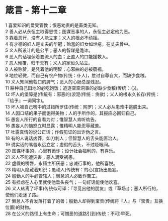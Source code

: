 # 箴言 - 第十二章
  
 1 喜爱知识的爱受管教；恨恶劝责的是畜类无知。  
 2 善人必从永恒主取得恩悦；图谋恶事的人，永恒主必定他为恶。  
 3 靠着恶行，没有人能立定；义人的根必不动摇。  
 4 有才德的妇人是丈夫的华冠；贻羞的妇女如烂疮，在丈夫骨中。  
 5 义人所设计的是公平；恶人的智谋是诡诈。  
 6 恶人的话埋伏着要流人的血；正直人的口能援救人。  
 7 恶人倾覆，归于无有；义人的家恒久站立。  
 8 人被称赞，是凭着他的明智；心邪曲的必被藐视。  
 9 地位轻微，而自己有农产物(传统：仆人)，胜过自尊自大，而缺少食粮。  
 10 义人知照他牲口的脾气；恶人的心肠总是残忍。  
 11 耕种自己田地的必吃饱饭；追逐空空洞事的必缺少食粮(传统：心)。  
 12 坏人的堡障是(传统有：邪恶的)淤泥(传统：贪欲)；义人的根永久长存(传统：『给予』一词同字)。  
 13 坏人被自己嘴中的过错所罗住(传统：网罗)；义人必从患难中逃脱出来。  
 14 人因口结的果子而饱得美物；人的手所作的，其报应必回归自己。  
 15 愚妄人所行的自看为对；惟智慧人肯听劝告。  
 16 愚妄人的恼怒立时显露；惟精明人能忍辱藏羞。  
 17 吐露真情的说公正话；作假见证的出诈伪之言。  
 18 有的人说话卤莽，如刀刺人；但智慧人的舌头能医治人。  
 19 说实话的嘴唇永远立定；虚假的舌头，不过眨眼间。  
 20 图谋坏事的，心里有诡诈；设计社会福利的，有喜乐。  
 21 义人不能遭灾害；恶人满受祸患。  
 22 虚假的嘴唇，永恒主所厌恶；忠诚行事的，他所喜悦。  
 23 精明人隐藏着知识；愚顽人(传统有：的心)宣扬出愚妄。  
 24 殷勤人的手必管辖人；懒怠的人必致作苦工。  
 25 有挂虑在人心里就使他垂头丧气；一句好话能使他欢喜。  
 26 义人转离了坏事(传统似可译：『寻觅出他的朋友』或『草场』)；恶人所行的，使他们走迷了路。  
 27 懒怠人不肯发落打着了的兽；殷勤人却得到宝贵(传统将『人』与『宝贵』互换位置)的财物。  
 28 在公义的路径上有生命；可憎恶的道路引到(传统：不可)早死。